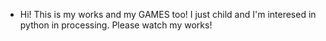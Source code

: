 - Hi! This is my works and my GAMES too!
I just child and I'm interesed in python in processing.
Please watch my works!
